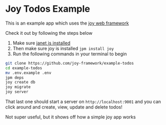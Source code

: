 # Joy Todos Example

This is an example app which uses the [joy web framework](https://joyframework.com)

Check it out by following the steps below

1. Make sure [janet is installed](https://janet-lang.org/docs/index.html)
2. Then make sure joy is installed `jpm install joy`
3. Run the following commands in your terminal to begin

```sh
git clone https://github.com/joy-framework/example-todos
cd example-todos
mv .env.example .env
jpm deps
joy create db
joy migrate
joy server
```

That last one should start a server on `http://localhost:9001` and you can click around and create, view, update and delete todos!

Not super useful, but it shows off how a simple joy app works
